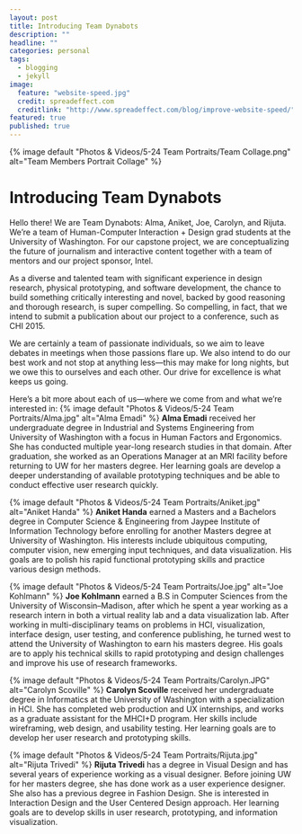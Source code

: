 ```yaml
---
layout: post
title: Introducing Team Dynabots
description: ""
headline: ""
categories: personal
tags: 
  - blogging
  - jekyll
image: 
  feature: "website-speed.jpg"
  credit: spreadeffect.com
  creditlink: "http://www.spreadeffect.com/blog/improve-website-speed/"
featured: true
published: true
---
```

{% image default "Photos & Videos/5-24 Team Portraits/Team Collage.png" alt="Team Members Portrait Collage" %}
# Introducing Team Dynabots

Hello there! We are Team Dynabots: Alma, Aniket, Joe, Carolyn, and Rijuta. We’re a team of Human-Computer Interaction + Design grad students at the University of Washington. For our capstone project, we are conceptualizing the future of journalism and interactive content together with a team of mentors and our project sponsor, Intel.

As a diverse and talented team with significant experience in design research, physical prototyping, and software development, the chance to build something critically interesting and novel, backed by good reasoning and thorough research, is super compelling. So compelling, in fact, that we intend to submit a publication about our project to a conference, such as CHI 2015.

We are certainly a team of passionate individuals, so we aim to leave debates in meetings when those passions flare up. We also intend to do our best work and not stop at anything less—this may make for long nights, but we owe this to ourselves and each other. Our drive for excellence is what keeps us going.

Here’s a bit more about each of us—where we come from and what we’re interested in:
{% image default "Photos & Videos/5-24 Team Portraits/Alma.jpg" alt="Alma Emadi" %}
**Alma Emadi** received her undergraduate degree in Industrial and Systems Engineering from University of Washington with a focus in Human Factors and Ergonomics. She has conducted multiple year-long research studies in that domain. After graduation, she worked as an Operations Manager at an MRI facility before returning to UW for her masters degree. Her learning goals are develop a deeper understanding of available prototyping techniques and be able to conduct effective user research quickly.

{% image default "Photos & Videos/5-24 Team Portraits/Aniket.jpg" alt="Aniket Handa" %}
**Aniket Handa** earned a Masters and a Bachelors degree in Computer Science & Engineering from Jaypee Institute of Information Technology before enrolling for another Masters degree at University of Washington. His interests include ubiquitous computing, computer vision, new emerging input techniques, and data visualization. His goals are to polish his rapid functional prototyping skills and practice various design methods.

{% image default "Photos & Videos/5-24 Team Portraits/Joe.jpg" alt="Joe Kohlmann" %}
**Joe Kohlmann** earned a B.S in Computer Sciences from the University of Wisconsin–Madison, after which he spent a year working as a research intern in both a virtual reality lab and a data visualization lab. After working in multi-disciplinary teams on problems in HCI, visualization, interface design, user testing, and conference publishing, he turned west to attend the University of Washington to earn his masters degree. His goals are to apply his technical skills to rapid prototyping and design challenges and improve his use of research frameworks.

{% image default "Photos & Videos/5-24 Team Portraits/Carolyn.JPG" alt="Carolyn Scoville" %}
**Carolyn Scoville** received her undergraduate degree in Informatics at the University of Washington with a specialization in HCI. She has completed web production and UX internships, and works as a graduate assistant for the MHCI+D program. Her skills include wireframing, web design, and usability testing. Her learning goals are to develop her user research and prototyping skills.

{% image default "Photos & Videos/5-24 Team Portraits/Rijuta.jpg" alt="Rijuta Trivedi" %}
**Rijuta Trivedi** has a degree in Visual Design and has several years of experience working as a visual designer. Before joining UW for her masters degree, she has done work as a user experience designer. She also has a previous degree in Fashion Design. She is interested in Interaction Design and the User Centered Design approach. Her learning goals are to develop skills in user research, prototyping, and information visualization.